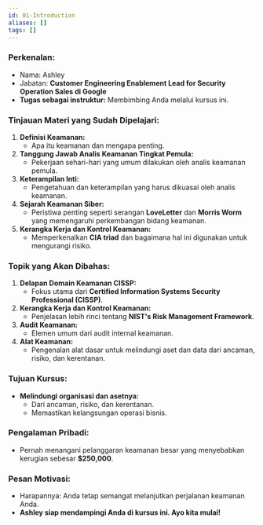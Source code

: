```yaml
---
id: 01-Introduction
aliases: []
tags: []
---
```


### **Perkenalan:**

- Nama: Ashley
- Jabatan: **Customer Engineering Enablement Lead for Security Operation Sales di Google**
- **Tugas sebagai instruktur:** Membimbing Anda melalui kursus ini.

### **Tinjauan Materi yang Sudah Dipelajari:**

1. **Definisi Keamanan:**
   - Apa itu keamanan dan mengapa penting.
2. **Tanggung Jawab Analis Keamanan Tingkat Pemula:**
   - Pekerjaan sehari-hari yang umum dilakukan oleh analis keamanan pemula.
3. **Keterampilan Inti:**
   - Pengetahuan dan keterampilan yang harus dikuasai oleh analis keamanan.
4. **Sejarah Keamanan Siber:**
   - Peristiwa penting seperti serangan **LoveLetter** dan **Morris Worm** yang memengaruhi perkembangan bidang keamanan.
5. **Kerangka Kerja dan Kontrol Keamanan:**
   - Memperkenalkan **CIA triad** dan bagaimana hal ini digunakan untuk mengurangi risiko.

### **Topik yang Akan Dibahas:**

1. **Delapan Domain Keamanan CISSP:**
   - Fokus utama dari **Certified Information Systems Security Professional (CISSP)**.
2. **Kerangka Kerja dan Kontrol Keamanan:**
   - Penjelasan lebih rinci tentang **NIST's Risk Management Framework**.
3. **Audit Keamanan:**
   - Elemen umum dari audit internal keamanan.
4. **Alat Keamanan:**
   - Pengenalan alat dasar untuk melindungi aset dan data dari ancaman, risiko, dan kerentanan.

### **Tujuan Kursus:**

- **Melindungi organisasi dan asetnya:**
  - Dari ancaman, risiko, dan kerentanan.
  - Memastikan kelangsungan operasi bisnis.

### **Pengalaman Pribadi:**

- Pernah menangani pelanggaran keamanan besar yang menyebabkan kerugian sebesar **$250,000**.

### **Pesan Motivasi:**

- Harapannya: Anda tetap semangat melanjutkan perjalanan keamanan Anda.
- **Ashley siap mendampingi Anda di kursus ini. Ayo kita mulai!**
